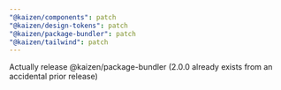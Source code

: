 ```yaml
---
"@kaizen/components": patch
"@kaizen/design-tokens": patch
"@kaizen/package-bundler": patch
"@kaizen/tailwind": patch
---
```


Actually release @kaizen/package-bundler (2.0.0 already exists from an accidental prior release)
